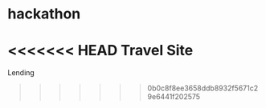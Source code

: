hackathon
=========

<<<<<<< HEAD
Travel Site
=======
Lending
>>>>>>> 0b0c8f8ee3658ddb8932f5671c29e6441f202575
